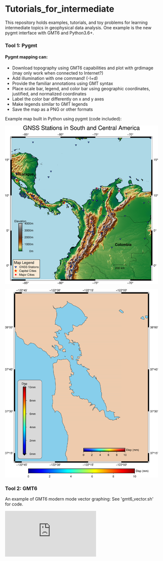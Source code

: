 # Tutorials_for_intermediate

This repository holds examples, tutorials, and toy problems for learning intermediate topics in geophysical data analysis. One example is the new pygmt interface with GMT6 and Python3.6+. 

### Tool 1: Pygmt ###
#### Pygmt mapping can: ####
* Download topography using GMT6 capabilities and plot with grdimage (may only work when connected to Internet?)
* Add illumination with one command! (-I+d)
* Provide the familiar annotations using GMT syntax
* Place scale bar, legend, and color bar using geographic coordinates, justified, and normalized coordinates
* Label the color bar differently on x and y axes
* Make legends similar to GMT legends
* Save the map as a PNG or other formats

Example map built in Python using pygmt (code included): 


![Americas](https://github.com/kmaterna/Tutorials_for_intermediate/blob/master/Pygmt/CSA_gnss_figure.png)

![colorbars](https://github.com/kmaterna/Tutorials_for_intermediate/blob/master/Pygmt/colorbar_examples.png)

### Tool 2: GMT6 ###
An example of GMT6 modern mode vector graphing: 
See 'gmt6_vector.sh' for code.

![vectors](https://github.com/kmaterna/Tutorials_for_intermediate/blob/master/Pygmt/vector_map.pdf)
